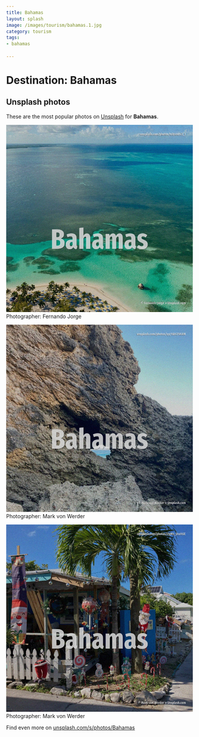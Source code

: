```yaml
---
title: Bahamas
layout: splash
image: /images/tourism/bahamas.1.jpg
category: tourism
tags:
- bahamas

---
```

# Destination: Bahamas



 
## Unsplash photos
These are the most popular photos on [Unsplash](https://unsplash.com) for **Bahamas**.
 
![Bahamas](/images/tourism/bahamas.1.jpg)
Photographer:  Fernando Jorge
 
![Bahamas](/images/tourism/bahamas.2.jpg)
Photographer:  Mark von Werder
 
![Bahamas](/images/tourism/bahamas.3.jpg)
Photographer:  Mark von Werder
 
Find even more on [unsplash.com/s/photos/Bahamas](https://unsplash.com/s/photos/Bahamas)
 
